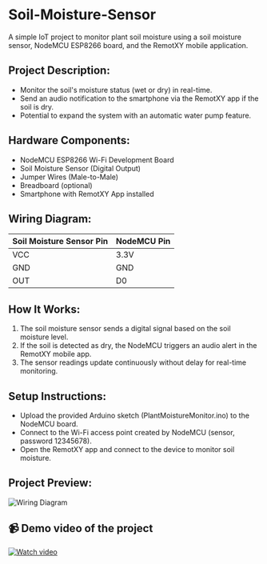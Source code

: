 # Soil-Moisture-Sensor

A simple IoT project to monitor plant soil moisture using a soil moisture sensor, NodeMCU ESP8266 board, and the RemotXY mobile application.

## Project Description:
- Monitor the soil's moisture status (wet or dry) in real-time.
- Send an audio notification to the smartphone via the RemotXY app if the soil is dry.
- Potential to expand the system with an automatic water pump feature.

## Hardware Components:
- NodeMCU ESP8266 Wi-Fi Development Board
- Soil Moisture Sensor (Digital Output)
- Jumper Wires (Male-to-Male)
- Breadboard (optional)
- Smartphone with RemotXY App installed

## Wiring Diagram:

| Soil Moisture Sensor Pin | NodeMCU Pin |
|:--------------------------|:------------|
| VCC                       | 3.3V        |
| GND                       | GND         |
| OUT                       | D0          |

## How It Works:
1. The soil moisture sensor sends a digital signal based on the soil moisture level.
2. If the soil is detected as dry, the NodeMCU triggers an audio alert in the RemotXY mobile app.
3. The sensor readings update continuously without delay for real-time monitoring.

## Setup Instructions:
- Upload the provided Arduino sketch (PlantMoistureMonitor.ino) to the NodeMCU board.
- Connect to the Wi-Fi access point created by NodeMCU (sensor, password 12345678).
- Open the RemotXY app and connect to the device to monitor soil moisture.

## Project Preview:

![Wiring Diagram](images/wiring_diagram.png)

## 📹 Demo video of the project

[![Watch video](images/video_thumbnail.jpg)](https://drive.google.com/file/d/1ijkmhDAPcP4Rh8S_PL73jiuvb1Kh7tLm/view?usp=sharing)



